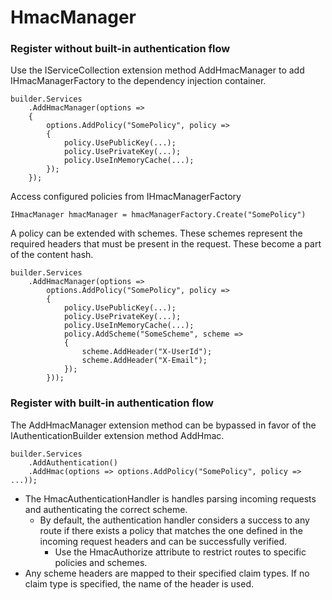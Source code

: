 
# HmacManager


### Register without built-in authentication flow

Use the IServiceCollection extension method AddHmacManager to add IHmacManagerFactory to the dependency injection container. 

    builder.Services
        .AddHmacManager(options =>
        {
            options.AddPolicy("SomePolicy", policy =>
            {
                policy.UsePublicKey(...);
                policy.UsePrivateKey(...);
                policy.UseInMemoryCache(...);
            });
        });

Access configured policies from IHmacManagerFactory

    IHmacManager hmacManager = hmacManagerFactory.Create("SomePolicy")

A policy can be extended with schemes. These schemes represent the required headers that must be present in the request. These become a part of the content hash.

    builder.Services
        .AddHmacManager(options =>
            options.AddPolicy("SomePolicy", policy =>
            {
                policy.UsePublicKey(...);
                policy.UsePrivateKey(...);
                policy.UseInMemoryCache(...);
                policy.AddScheme("SomeScheme", scheme =>
                {
                    scheme.AddHeader("X-UserId");
                    scheme.AddHeader("X-Email");
                });
            }));

### Register with built-in authentication flow

The AddHmacManager extension method can be bypassed in favor of the IAuthenticationBuilder extension method AddHmac. 

    builder.Services
        .AddAuthentication()
        .AddHmac(options => options.AddPolicy("SomePolicy", policy => ...));

- The HmacAuthenticationHandler is handles parsing incoming requests and authenticating the correct scheme.
    - By default, the authentication handler considers a success to any route if there exists a policy that matches the one defined in the incoming request headers and can be successfully verified.
        - Use the HmacAuthorize attribute to restrict routes to specific policies and schemes.
- Any scheme headers are mapped to their specified claim types. If no claim type is specified, the name of the header is used.
